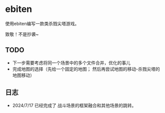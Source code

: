 # ebiten
使用ebiten编写一款类杀戮尖塔游戏。

致敬！不是抄袭~

## TODO
- 下一步需要考虑将同一个场景中的多个文件合并，优化的事儿
- 完成地图的选择（先给一个固定的地图； 然后再尝试地图的移动-杀戮尖塔的地图移动）



## 日志
- 2024/7/17 已经完成了 战斗场景的框架融合和其他场景的跳转。
